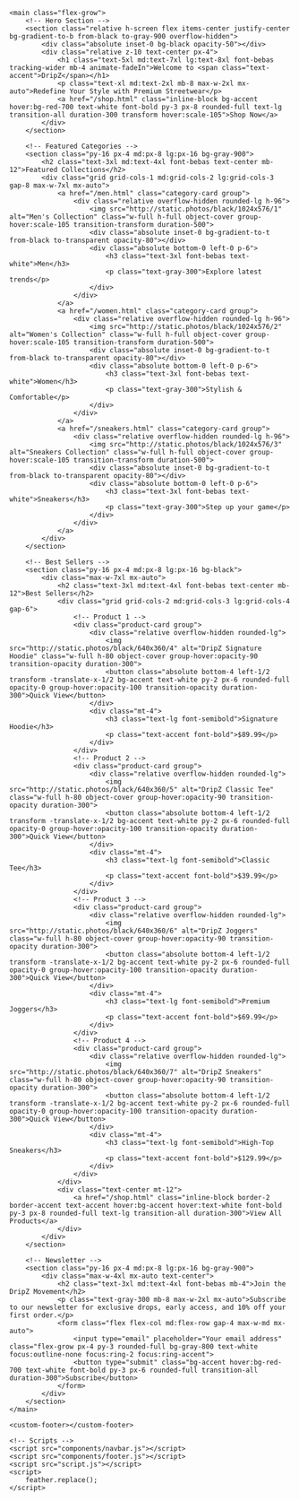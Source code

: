 <!DOCTYPE html>
<html lang="en" class="dark">
<head>
    <meta charset="UTF-8">
    <meta name="viewport" content="width=device-width, initial-scale=1.0">
    <title>DripZ | Redefine Your Style</title>
    <link rel="stylesheet" href="style.css">
    <script src="https://cdn.tailwindcss.com"></script>
    <script src="https://cdn.jsdelivr.net/npm/feather-icons/dist/feather.min.js"></script>
    <script src="https://unpkg.com/feather-icons"></script>
    <link rel="preconnect" href="https://fonts.googleapis.com">
    <link rel="preconnect" href="https://fonts.gstatic.com" crossorigin>
    <link href="https://fonts.googleapis.com/css2?family=Bebas+Neue&family=Montserrat:wght@300;400;500;600;700&display=swap" rel="stylesheet">
    <script>
        tailwind.config = {
            darkMode: 'class',
            theme: {
                extend: {
                    colors: {
                        primary: '#000000',
                        secondary: '#ffffff',
                        accent: '#ff0000',
                    },
                    fontFamily: {
                        bebas: ['Bebas Neue', 'sans-serif'],
                        montserrat: ['Montserrat', 'sans-serif'],
                    },
                }
            }
        }
    </script>
</head>
<body class="bg-primary text-secondary font-montserrat min-h-screen flex flex-col">
    <custom-navbar></custom-navbar>

    <main class="flex-grow">
        <!-- Hero Section -->
        <section class="relative h-screen flex items-center justify-center bg-gradient-to-b from-black to-gray-900 overflow-hidden">
            <div class="absolute inset-0 bg-black opacity-50"></div>
            <div class="relative z-10 text-center px-4">
                <h1 class="text-5xl md:text-7xl lg:text-8xl font-bebas tracking-wider mb-4 animate-fadeIn">Welcome to <span class="text-accent">DripZ</span></h1>
                <p class="text-xl md:text-2xl mb-8 max-w-2xl mx-auto">Redefine Your Style with Premium Streetwear</p>
                <a href="/shop.html" class="inline-block bg-accent hover:bg-red-700 text-white font-bold py-3 px-8 rounded-full text-lg transition-all duration-300 transform hover:scale-105">Shop Now</a>
            </div>
        </section>

        <!-- Featured Categories -->
        <section class="py-16 px-4 md:px-8 lg:px-16 bg-gray-900">
            <h2 class="text-3xl md:text-4xl font-bebas text-center mb-12">Featured Collections</h2>
            <div class="grid grid-cols-1 md:grid-cols-2 lg:grid-cols-3 gap-8 max-w-7xl mx-auto">
                <a href="/men.html" class="category-card group">
                    <div class="relative overflow-hidden rounded-lg h-96">
                        <img src="http://static.photos/black/1024x576/1" alt="Men's Collection" class="w-full h-full object-cover group-hover:scale-105 transition-transform duration-500">
                        <div class="absolute inset-0 bg-gradient-to-t from-black to-transparent opacity-80"></div>
                        <div class="absolute bottom-0 left-0 p-6">
                            <h3 class="text-3xl font-bebas text-white">Men</h3>
                            <p class="text-gray-300">Explore latest trends</p>
                        </div>
                    </div>
                </a>
                <a href="/women.html" class="category-card group">
                    <div class="relative overflow-hidden rounded-lg h-96">
                        <img src="http://static.photos/black/1024x576/2" alt="Women's Collection" class="w-full h-full object-cover group-hover:scale-105 transition-transform duration-500">
                        <div class="absolute inset-0 bg-gradient-to-t from-black to-transparent opacity-80"></div>
                        <div class="absolute bottom-0 left-0 p-6">
                            <h3 class="text-3xl font-bebas text-white">Women</h3>
                            <p class="text-gray-300">Stylish & Comfortable</p>
                        </div>
                    </div>
                </a>
                <a href="/sneakers.html" class="category-card group">
                    <div class="relative overflow-hidden rounded-lg h-96">
                        <img src="http://static.photos/black/1024x576/3" alt="Sneakers Collection" class="w-full h-full object-cover group-hover:scale-105 transition-transform duration-500">
                        <div class="absolute inset-0 bg-gradient-to-t from-black to-transparent opacity-80"></div>
                        <div class="absolute bottom-0 left-0 p-6">
                            <h3 class="text-3xl font-bebas text-white">Sneakers</h3>
                            <p class="text-gray-300">Step up your game</p>
                        </div>
                    </div>
                </a>
            </div>
        </section>

        <!-- Best Sellers -->
        <section class="py-16 px-4 md:px-8 lg:px-16 bg-black">
            <div class="max-w-7xl mx-auto">
                <h2 class="text-3xl md:text-4xl font-bebas text-center mb-12">Best Sellers</h2>
                <div class="grid grid-cols-2 md:grid-cols-3 lg:grid-cols-4 gap-6">
                    <!-- Product 1 -->
                    <div class="product-card group">
                        <div class="relative overflow-hidden rounded-lg">
                            <img src="http://static.photos/black/640x360/4" alt="DripZ Signature Hoodie" class="w-full h-80 object-cover group-hover:opacity-90 transition-opacity duration-300">
                            <button class="absolute bottom-4 left-1/2 transform -translate-x-1/2 bg-accent text-white py-2 px-6 rounded-full opacity-0 group-hover:opacity-100 transition-opacity duration-300">Quick View</button>
                        </div>
                        <div class="mt-4">
                            <h3 class="text-lg font-semibold">Signature Hoodie</h3>
                            <p class="text-accent font-bold">$89.99</p>
                        </div>
                    </div>
                    <!-- Product 2 -->
                    <div class="product-card group">
                        <div class="relative overflow-hidden rounded-lg">
                            <img src="http://static.photos/black/640x360/5" alt="DripZ Classic Tee" class="w-full h-80 object-cover group-hover:opacity-90 transition-opacity duration-300">
                            <button class="absolute bottom-4 left-1/2 transform -translate-x-1/2 bg-accent text-white py-2 px-6 rounded-full opacity-0 group-hover:opacity-100 transition-opacity duration-300">Quick View</button>
                        </div>
                        <div class="mt-4">
                            <h3 class="text-lg font-semibold">Classic Tee</h3>
                            <p class="text-accent font-bold">$39.99</p>
                        </div>
                    </div>
                    <!-- Product 3 -->
                    <div class="product-card group">
                        <div class="relative overflow-hidden rounded-lg">
                            <img src="http://static.photos/black/640x360/6" alt="DripZ Joggers" class="w-full h-80 object-cover group-hover:opacity-90 transition-opacity duration-300">
                            <button class="absolute bottom-4 left-1/2 transform -translate-x-1/2 bg-accent text-white py-2 px-6 rounded-full opacity-0 group-hover:opacity-100 transition-opacity duration-300">Quick View</button>
                        </div>
                        <div class="mt-4">
                            <h3 class="text-lg font-semibold">Premium Joggers</h3>
                            <p class="text-accent font-bold">$69.99</p>
                        </div>
                    </div>
                    <!-- Product 4 -->
                    <div class="product-card group">
                        <div class="relative overflow-hidden rounded-lg">
                            <img src="http://static.photos/black/640x360/7" alt="DripZ Sneakers" class="w-full h-80 object-cover group-hover:opacity-90 transition-opacity duration-300">
                            <button class="absolute bottom-4 left-1/2 transform -translate-x-1/2 bg-accent text-white py-2 px-6 rounded-full opacity-0 group-hover:opacity-100 transition-opacity duration-300">Quick View</button>
                        </div>
                        <div class="mt-4">
                            <h3 class="text-lg font-semibold">High-Top Sneakers</h3>
                            <p class="text-accent font-bold">$129.99</p>
                        </div>
                    </div>
                </div>
                <div class="text-center mt-12">
                    <a href="/shop.html" class="inline-block border-2 border-accent text-accent hover:bg-accent hover:text-white font-bold py-3 px-8 rounded-full text-lg transition-all duration-300">View All Products</a>
                </div>
            </div>
        </section>

        <!-- Newsletter -->
        <section class="py-16 px-4 md:px-8 lg:px-16 bg-gray-900">
            <div class="max-w-4xl mx-auto text-center">
                <h2 class="text-3xl md:text-4xl font-bebas mb-4">Join the DripZ Movement</h2>
                <p class="text-gray-300 mb-8 max-w-2xl mx-auto">Subscribe to our newsletter for exclusive drops, early access, and 10% off your first order.</p>
                <form class="flex flex-col md:flex-row gap-4 max-w-md mx-auto">
                    <input type="email" placeholder="Your email address" class="flex-grow px-4 py-3 rounded-full bg-gray-800 text-white focus:outline-none focus:ring-2 focus:ring-accent">
                    <button type="submit" class="bg-accent hover:bg-red-700 text-white font-bold py-3 px-6 rounded-full transition-all duration-300">Subscribe</button>
                </form>
            </div>
        </section>
    </main>

    <custom-footer></custom-footer>

    <!-- Scripts -->
    <script src="components/navbar.js"></script>
    <script src="components/footer.js"></script>
    <script src="script.js"></script>
    <script>
        feather.replace();
    </script>
</body>
</html>
